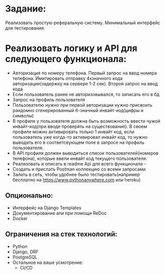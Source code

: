 # Задание:
Реализовать простую реферальную систему. Минимальный интерфейс для тестирования.

# Реализовать логику и API для следующего функционала:
-   Авторизация по номеру телефона. Первый запрос на ввод номера телефона. 
Имитировать отправку 4хзначного кода авторизации(задержку на сервере 1-2 сек). Второй запрос на ввод кода
-   Если пользователь ранее не авторизовывался, то записать его в бд
-   Запрос на профиль пользователя
-   Пользователю нужно при первой авторизации нужно присвоить рандомно сгенерированный 6-значный инвайт-код(цифры и символы)
-   В профиле у пользователя должна быть возможность ввести чужой инвайт-код(при вводе проверять на существование).
В своем профиле можно активировать только 1 инвайт код, если пользователь уже когда-то активировал инвайт код, 
то нужно выводить его в соответсвующем поле в запросе на профиль пользователя.
-   В API профиля должен выводиться список пользователей(номеров телефона), которые ввели инвайт код текущего пользователя.
-   Реализовать и описать в readme Api для всего функционала -
-   Создать и прислать Postman коллекцию со всеми запросами
-   Залить в сеть, чтобы удобнее было тестировать(например бесплатно на https://www.pythonanywhere.com или heroku)

## Опционально:
-   Интерфейс на Django Templates
-   Документирование апи при помощи ReDoc
-   Docker

## Ограничения на стек технологий:
-   Python
-   Django, DRF
-   PostgreSQL
-   Остальное на ваше усмотрение:
    - CI/CD

